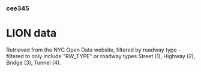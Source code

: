 ### cee345



# LION data 

Retrieved from the NYC Open Data website, filtered by roadway type - filtered to only include "RW_TYPE" or roadway types Street (1), Highway (2), Bridge (3), Tunnel (4). 


